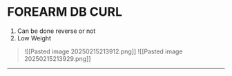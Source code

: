 # FOREARM DB CURL 
1. Can be done reverse or not
2. Low Weight
>![[Pasted image 20250215213912.png]]
>![[Pasted image 20250215213929.png]]
---
